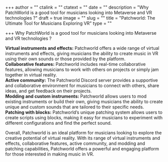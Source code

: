 +++
author = ""
ctalink = ""
ctatext = ""
date = ""
description = "Why PatchWorld is a good tool for musicians looking into Metaverse and VR technologies ?"
draft = true
image = ""
slug = ""
title = "Patchworld: The Ultimate Tool for Musicians Exploring VR"
type = ""

+++
Why PatchWorld is a good tool for musicians looking into Metaverse and VR technologies ?  
  
**Virtual instruments and effects:** Patchworld offers a wide range of virtual instruments and effects, giving musicians the ability to create music in VR using their own sounds or those provided by the platform.  
**Collaborative features:** Patchworld includes real-time collaborative features, allowing musicians to work with others on projects or simply jam together in virtual reality.  
**Active community:** The Patchworld Discord server provides a supportive and collaborative environment for musicians to connect with others, share ideas, and get feedback on their projects.  
**Modding and custom instruments:** Patchworld allows users to mod existing instruments or build their own, giving musicians the ability to create unique and custom sounds that are tailored to their specific needs.  
**Patching with blocks:** Patchworld’s unique patching system allows users to create scripts using blocks, making it easy for musicians to experiment with different configurations and find the perfect sound.

  
Overall, Patchworld is an ideal platform for musicians looking to explore the creative potential of virtual reality. With its range of virtual instruments and effects, collaborative features, active community, and modding and patching capabilities, Patchworld offers a powerful and engaging platform for those interested in making music in VR.